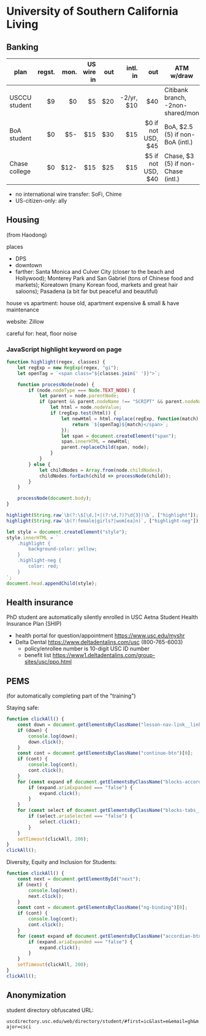 # University of Southern California Living

## Banking

| plan          | regst. | mon.  | US wire in | out  | intl. in    | out                  | ATM w/draw                          | Zelle |
| ------------- | -----: | ----: | ---------: | ---: | ----------: | -------------------: | ----------------------------------- | ----- |
| USCCU student | \$9    | \$0   | \$5        | \$20 | -2/yr, \$10 | \$40                 | Citibank branch, -2non-shared/mon   | ✅    |
| BoA student   | \$0    | \$5-  | \$15       | \$30 | \$15        | \$0 if not USD, \$45 | BoA, \$2.5 (5) if non-BoA (intl.)   | ✅    |
| Chase college | \$0    | \$12- | \$15       | \$25 | \$15        | \$5 if not USD, \$40 | Chase, \$3 (5) if non-Chase (intl.) | ✅    |

- no international wire transfer: SoFi, Chime
- US-citizen-only: ally

## Housing

(from Haodong)

places

- DPS
- downtown
- farther: Santa Monica and Culver City (closer to the beach and Hollywood);
    Monterey Park and San Gabriel (tons of Chinese food and markets);
    Koreatown (many Korean food, markets and great hair saloons); Pasadena
    (a bit far but peaceful and beautiful)

house vs apartment: house old, apartment expensive & small & have maintenance

website: Zillow

careful for: heat, floor noise

### JavaScript highlight keyword on page

```javascript
function highlight(regex, classes) {
    let regExp = new RegExp(regex, "gi");
    let openTag = `<span class="${classes.join(' ')}">`;

    function processNode(node) {
        if (node.nodeType === Node.TEXT_NODE) {
            let parent = node.parentNode;
            if (parent && parent.nodeName !== "SCRIPT" && parent.nodeName !== "STYLE") {
                let html = node.nodeValue;
                if (regExp.test(html)) {
                    let newHtml = html.replace(regExp, function(match) {
                        return `${openTag}${match}</span>`;
                    });
                    let span = document.createElement("span");
                    span.innerHTML = newHtml;
                    parent.replaceChild(span, node);
                }
            }
        } else {
            let childNodes = Array.from(node.childNodes);
            childNodes.forEach(child => processNode(child));
        }
    }

    processNode(document.body);
}

highlight(String.raw`\b(?:\$[\d,]+|(?:\d,?)?\d{3})\b`, ["highlight"]);
highlight(String.raw`\b(?:female|girls?|wom[ea]n)`, ["highlight-neg"]);

let style = document.createElement("style");
style.innerHTML = `
    .highlight {
        background-color: yellow;
    }
    .highlight-neg {
        color: red;
    }
`;
document.head.appendChild(style);
```

<style>#content main {
    max-width: unset;
}
</style>

## Health insurance

PhD student are automatically silently enrolled in
USC Aetna Student Health Insurance Plan (SHIP)

- health portal for question/appointment <https://www.usc.edu/myshr>
- Delta Dental <https://www.deltadentalins.com/usc> (800-765-6003)
    - policy/enrollee number is 10-digit USC ID number
    - benefit list <https://www1.deltadentalins.com/group-sites/usc/ppo.html>

## PEMS

(for automatically completing part of the "training")

Staying safe:

```javascript
function clickAll() {
    const down = document.getElementsByClassName("lesson-nav-link__link")[1];
    if (down) {
        console.log(down);
        down.click();
    }
    const cont = document.getElementsByClassName("continue-btn")[0];
    if (cont) {
        console.log(cont);
        cont.click();
    }
    for (const expand of document.getElementsByClassName("blocks-accordion__header")) {
        if (expand.ariaExpanded === "false") {
            expand.click();
        }
    }
    for (const select of document.getElementsByClassName("blocks-tabs__header-item--after-active")) {
        if (select.ariaSelected === "false") {
            select.click();
        }
    }
    setTimeout(clickAll, 200);
}
clickAll();
```

Diversity, Equity and Inclusion for Students:

```javascript
function clickAll() {
    const next = document.getElementById("next");
    if (next) {
        console.log(next);
        next.click();
    }
    const cont = document.getElementsByClassName("ng-binding")[0];
    if (cont) {
        console.log(cont);
        cont.click();
    }
    for (const expand of document.getElementsByClassName("accordian-btn")) {
        if (expand.ariaExpanded === "false") {
            expand.click();
        }
    }
    setTimeout(clickAll, 200);
}
clickAll();
```

## Anonymization

student directory obfuscated URL:

`uscdirectory.usc.edu/web/directory/student/#first=ic&last=e&email=gh&major=csci`

